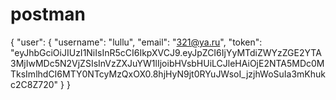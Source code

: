 # postman

{
    "user": {
        "username": "lullu",
        "email": "321@ya.ru",
        "token": "eyJhbGciOiJIUzI1NiIsInR5cCI6IkpXVCJ9.eyJpZCI6IjYyMTdiZWYzZGE2YTA3MjIwMDc5N2VjZSIsInVzZXJuYW1lIjoibHVsbHUiLCJleHAiOjE2NTA5MDc0MTksImlhdCI6MTY0NTcyMzQxOX0.8hjHyN9jt0RYuJWsoI_jzjhWoSuIa3mKhukc2C8Z720"
    }
}
